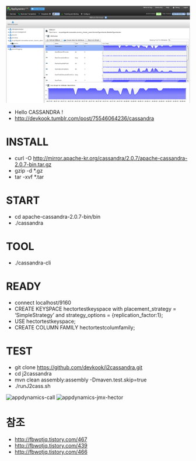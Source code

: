 ![JMX_HECTOR_POOL_APPDYNAMICS](https://github.com/devkook/j2cassandra/blob/master/img/JMX_HECTOR_POOL_APPDYNAMICS.png)
 
 * Hello CASSANDRA !
 * http://devkook.tumblr.com/post/75546064236/cassandra

 # INSTALL
 * curl -O http://mirror.apache-kr.org/cassandra/2.0.7/apache-cassandra-2.0.7-bin.tar.gz
 * gzip -d *.gz
 * tar -xvf *.tar

 # START
 * cd apache-cassandra-2.0.7-bin/bin
 * ./cassandra

 # TOOL
 * ./cassandra-cli

 # READY
 * connect localhost/9160
 * CREATE KEYSPACE hectortestkeyspace with placement_strategy = ‘SimpleStrategy’ and strategy_options = {replication_factor:1};
 * USE hectortestkeyspace;
 * CREATE COLUMN FAMILY hectortestcolumfamily;

 # TEST
 * git clone https://github.com/devkook/j2cassandra.git
 * cd j2cassandra
 * mvn clean assembly:assembly -Dmaven.test.skip=true
 * ./runJ2cass.sh

![appdynamics-call](https://31.media.tumblr.com/f5e6a54a9eadd50c2821bc26f72dc3e6/tumblr_inline_n501mbn7111sq4zng.png)
![appdynamics-jmx-hector](https://31.media.tumblr.com/3aa6539ff174f3f1ec1fead2e2642928/tumblr_inline_n501wqiHDi1sq4zng.png)

 # 참조
 * http://fbwotjq.tistory.com/467
 * http://fbwotjq.tistory.com/439
 * http://fbwotjq.tistory.com/466
